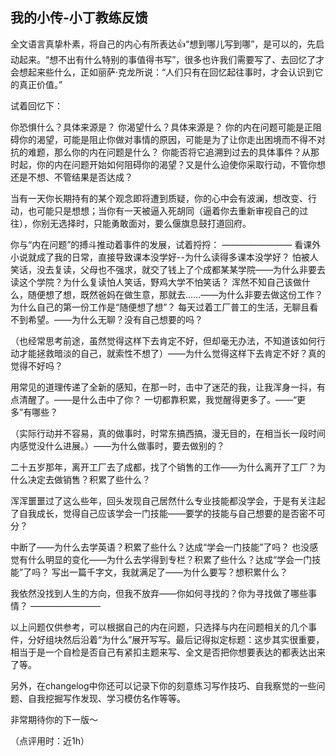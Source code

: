 ## 我的小传-小丁教练反馈

全文语言真挚朴素，将自己的内心有所表达👍“想到哪儿写到哪”，是可以的，先启动起来。“想不出有什么特别的事值得书写”，很多也许我们需要写了、去回忆了才会想起来些什么，正如丽萨·克龙所说：“人们只有在回忆起往事时，才会认识到它的真正价值。”

试着回忆下：

你恐惧什么？具体来源是？
你渴望什么？具体来源是？
你的内在问题可能是正阻碍你的渴望，可能是阻止你做对事情的原因，可能是为了让你走出困境而不得不对抗的难题，那么你的内在问题是什么？
你能否将它追溯到过去的具体事件？从那时起，你的内在问题开始如何阻碍你的渴望？又是什么迫使你采取行动，不管你想还是不想、不管结果是否达成？

当有一天你长期持有的某个观念即将遭到质疑，你的心中会有波澜，想改变、行动，也可能只是想想；当你有一天被逼入死胡同（逼着你去重新审视自己的过往），你别无选择时，只能勇敢面对，要么偃旗息鼓打道回府。

你与“内在问题”的搏斗推动着事件的发展，试着捋捋：
————————
看课外小说就成了我的日常，直接导致课本没学好--为什么读得多课本没学好？
怕被人笑话，没去复读，父母也不强求，就交了钱上了个成都某某学院——为什么非要去读这个学院？为什么复读怕人笑话，野鸡大学不怕笑话？
浑然不知自己该做什么，随便想了想，既然爸妈在做生意，那就去……——为什么非要去做这份工作？为什么自己的第一份工作是“随便想了想”？
每天过着工厂普工的生活，无聊且看不到希望。——为什么无聊？没有自己想要的吗？

（也经常思考前途，虽然觉得这样下去肯定不好，但却毫无办法，不知道该如何行动才能拯救暗淡的自己，就索性不想了）——为什么觉得这样下去肯定不好？真的觉得不好吗？

用常见的道理传递了全新的感知，在那一时，击中了迷茫的我，让我浑身一抖，有点清醒了。——是什么击中了你？
一切都靠积累，我觉醒得更多了。——“更多”有哪些？

（实际行动并不容易，真的做事时，时常东搞西搞，漫无目的，在相当长一段时间内感觉没什么进展。）——为什么做事时，要去做别的？

二十五岁那年，离开工厂去了成都，找了个销售的工作——为什么离开了工厂？为什么决定去做销售？积累了些什么？

浑浑噩噩过了这么些年，回头发现自己居然什么专业技能都没学会，于是有关注起了自我成长，觉得自己应该学会一门技能——要学的技能与自己想要的是否密不可分？

中断了——为什么去学英语？积累了些什么？达成“学会一门技能”了吗？
也没感觉有什么明显的变化——为什么去学得到专栏？积累了些什么？达成“学会一门技能”了吗？
写出一篇千字文，我就满足了——为什么要写？想积累什么？

我依然没找到人生的方向，但我不放弃——你如何寻找的？你为寻找做了哪些事情？
————————

以上问题仅供参考，可以根据自己的内在问题，只选择与内在问题相关的几个事件，分好组块然后沿着“为什么”展开写写。最后记得拟定标题：这步其实很重要，相当于是一个自检是否自己有紧扣主题来写、全文是否把你想要表达的都表达出来了等。

另外，在changelog中你还可以记录下你的刻意练习写作技巧、自我察觉的一些问题、自我挖掘写作发现、学习模仿名作等等。

非常期待你的下一版～

（点评用时：近1h）

